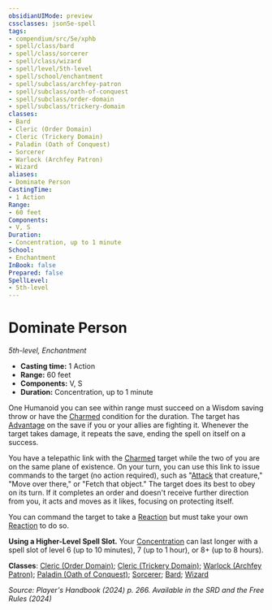 ```yaml
---
obsidianUIMode: preview
cssclasses: json5e-spell
tags:
- compendium/src/5e/xphb
- spell/class/bard
- spell/class/sorcerer
- spell/class/wizard
- spell/level/5th-level
- spell/school/enchantment
- spell/subclass/archfey-patron
- spell/subclass/oath-of-conquest
- spell/subclass/order-domain
- spell/subclass/trickery-domain
classes:
- Bard
- Cleric (Order Domain)
- Cleric (Trickery Domain)
- Paladin (Oath of Conquest)
- Sorcerer
- Warlock (Archfey Patron)
- Wizard
aliases:
- Dominate Person
CastingTime: 
- 1 Action
Range:
- 60 feet
Components:
- V, S
Duration:
- Concentration, up to 1 minute
School:
- Enchantment
InBook: false
Prepared: false
SpellLevel:
- 5th-level
---
```

# Dominate Person
*5th-level, Enchantment*  


- **Casting time:** 1 Action
- **Range:** 60 feet
- **Components:** V, S
- **Duration:** Concentration, up to 1 minute

One Humanoid you can see within range must succeed on a Wisdom saving throw or have the [Charmed](conditions.md#Charmed) condition for the duration. The target has [Advantage](/3-Mechanics/CLI/variant-rules/advantage-xphb.md) on the save if you or your allies are fighting it. Whenever the target takes damage, it repeats the save, ending the spell on itself on a success.

You have a telepathic link with the [Charmed](conditions.md#Charmed) target while the two of you are on the same plane of existence. On your turn, you can use this link to issue commands to the target (no action required), such as "[Attack](actions.md#Attack) that creature," "Move over there," or "Fetch that object." The target does its best to obey on its turn. If it completes an order and doesn't receive further direction from you, it acts and moves as it likes, focusing on protecting itself.

You can command the target to take a [Reaction](/3-Mechanics/CLI/variant-rules/reaction-xphb.md) but must take your own [Reaction](/3-Mechanics/CLI/variant-rules/reaction-xphb.md) to do so.

**Using a Higher-Level Spell Slot.** Your [Concentration](conditions.md#Concentration) can last longer with a spell slot of level 6 (up to 10 minutes), 7 (up to 1 hour), or 8+ (up to 8 hours).

**Classes**: [Cleric (Order Domain)](/3-Mechanics/CLI/lists/list-spells-classes-order-domain-tce.md "subclass=TCE;class=XPHB"); [Cleric (Trickery Domain)](/3-Mechanics/CLI/lists/list-spells-classes-trickery-domain-xphb.md "subclass=XPHB;class=XPHB"); [Warlock (Archfey Patron)](/3-Mechanics/CLI/lists/list-spells-classes-archfey-patron-xphb.md "subclass=XPHB;class=XPHB"); [Paladin (Oath of Conquest)](/3-Mechanics/CLI/lists/list-spells-classes-oath-of-conquest-xge.md "subclass=XGE;class=XPHB"); [Sorcerer](/3-Mechanics/CLI/lists/list-spells-classes-sorcerer.md); [Bard](/3-Mechanics/CLI/lists/list-spells-classes-bard.md); [Wizard](/3-Mechanics/CLI/lists/list-spells-classes-wizard.md)

*Source: Player's Handbook (2024) p. 266. Available in the <span title='Systems Reference Document (5.2)'>SRD</span> and the Free Rules (2024)*